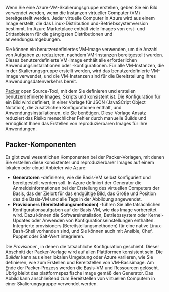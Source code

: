 Wenn Sie eine Azure-VM-Skalierungsgruppe erstellen, geben Sie ein Bild verwendet werden, wenn die Instanzen virtueller Computer (VM) bereitgestellt werden. Jeder virtuelle Computer in Azure wird aus einem Image erstellt, die das Linux-Distribution und-Betriebssystemversion bestimmt. Im Azure Marketplace enthält viele Images von erst- und Drittanbietern für die gängigsten Distributionen und anwendungsumgebungen.

Sie können ein benutzerdefiniertes VM-Image verwenden, um die Anzahl von Aufgaben zu reduzieren, nachdem VM-Instanzen bereitgestellt wurden. Dieses benutzerdefinierte VM-Image enthält alle erforderlichen Anwendungsinstallationen oder -konfigurationen. Für alle VM-Instanzen, die in der Skalierungsgruppe erstellt werden, wird das benutzerdefinierte VM-Image verwendet, und die VM-Instanzen sind für die Bereitstellung Ihres Anwendungsdatenverkehrs bereit.

[Packer](https://www.packer.io/) open Source-Tool, mit dem Sie definieren und erstellen benutzerdefinierte Images, Skripts und konsistent ist. Die Konfiguration für ein Bild wird definiert, in einer Vorlage für JSON (JavaSCript Object Notation), die zusätzlichen Konfigurationen enthält, und Anwendungsinstallationen, die Sie benötigen. Diese Vorlage Ansatz reduziert das Risiko menschlicher Fehler durch manuelle Builds und ermöglicht Ihnen das Erstellen von reproduzierbaren Images für Ihre Anwendungen.

## <a name="packer-components"></a>Packer-Komponenten

Es gibt zwei wesentlichen Komponenten bei der Packer-Vorlagen, mit denen Sie erstellen diese konsistenter und reproduzierbarer Images auf einem lokalen oder cloud-Anbieter wie Azure:

- **Generatoren** -definieren, wie die Basis-VM selbst konfiguriert und bereitgestellt werden soll. In Azure definiert der Generator die Anmeldeinformationen bei der Erstellung des virtuellen Computers der Basis, das der Zielort für das endgültige Bild, das Größe und Position des die Basis-VM und alle Tags in der Abbildung angewendet.
- **Provisioners (Bereitstellungsmethoden)** -führen Sie alle tatsächlichen Konfigurationsaufgaben auf der Basis-VM, wie das Image vorbereitet wird. Dazu können die Softwareinstallation, Betriebssystem oder Kernel-Updates oder Anwenden von Konfigurationseinstellungen enthalten. Integrierte provisioners (Bereitstellungsmethoden) für eine native Linux-Bash-Shell vorhanden sind, und Sie können auch mit Ansible, Chef, Puppet oder Salt-Wert integrieren.

Die *Provisioner* , in denen die tatsächliche Konfiguration geschieht. Dieser Abschnitt der Packer-Vorlage wird auf allen Plattformen konsistent sein. Die *Builder* kann aus einer lokalen Umgebung oder Azure variieren, wie Sie definieren, wie zum Erstellen und Bereitstellen von VM-Basisimage. Am Ende der Packer-Prozess werden die Basis-VM und Ressourcen gelöscht. Übrig bleibt das plattformspezifische Image gemäß den Generator. Das Abbild kann anschließend zum Bereitstellen von virtuellen Computern in einer Skalierungsgruppe verwendet werden.